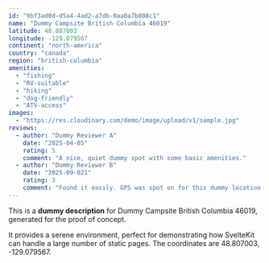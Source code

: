 ```yaml
---
id: "9bf3ad0d-d5a4-4ad2-a7db-0aa0a7b808c1"
name: "Dummy Campsite British Columbia 46019"
latitude: 48.807003
longitude: -129.079567
continent: "north-america"
country: "canada"
region: "british-columbia"
amenities:
  - "fishing"
  - "RV-suitable"
  - "hiking"
  - "dog-friendly"
  - "ATV-access"
images:
  - "https://res.cloudinary.com/demo/image/upload/v1/sample.jpg"
reviews:
  - author: "Dummy Reviewer A"
    date: "2025-04-05"
    rating: 5
    comment: "A nice, quiet dummy spot with some basic amenities."
  - author: "Dummy Reviewer B"
    date: "2025-09-021"
    rating: 3
    comment: "Found it easily. GPS was spot on for this dummy location."
---
```


This is a **dummy description** for Dummy Campsite British Columbia 46019, generated for the proof of concept.

It provides a serene environment, perfect for demonstrating how SvelteKit can handle a large number of static pages. The coordinates are 48.807003, -129.079567.
